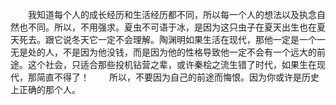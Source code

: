 　　我知道每个人的成长经历和生活经历都不同，所以每一个人的想法以及执念自然也不同。所以，不用强求。夏虫不可语于冰，是因为这只虫子在夏天出生也在夏天死去。跟它说冬天它一定不会理解。陶渊明如果生活在现代，那他一定是一个一无是处的人，不是因为他没钱，而是因为他的性格导致他一定不会有一个远大的前途。这个社会，只适合那些投机钻营之辈，或许秦桧之流生错了时代，如果生在现代，那简直不得了！
　　所以，不要因为自己的前途而悔恨。因为你或许是历史上正确的那个人。